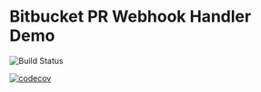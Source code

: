 # Bitbucket PR Webhook Handler Demo

![Build Status](https://github.com/rogojagad/pull-request-webhook-demo/workflows/Node.js%20CI/badge.svg)

[![codecov](https://codecov.io/gh/rogojagad/pull-request-webhook-demo/branch/master/graph/badge.svg)](https://codecov.io/gh/rogojagad/pull-request-webhook-demo)
